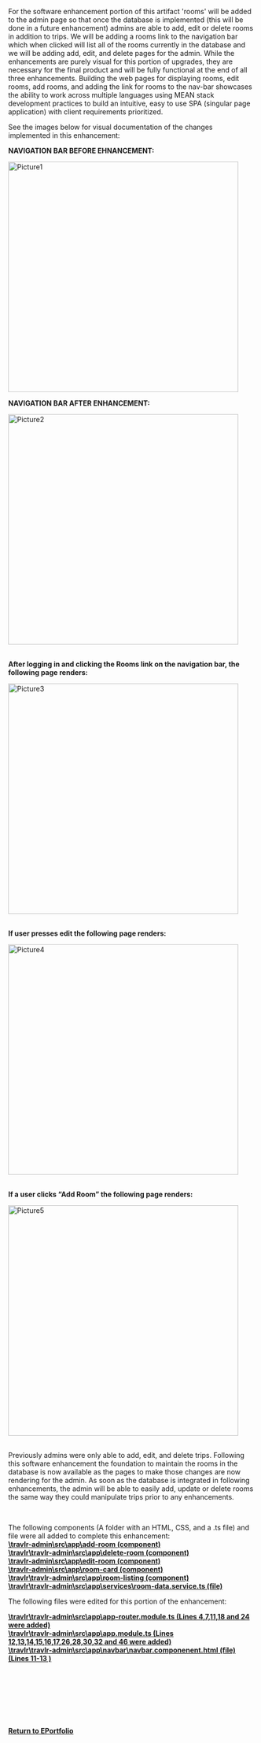 For the software enhancement portion of this artifact 'rooms' will be added to the admin page so that once the database is implemented (this will be done in a future enhancement) admins are able to add, edit or delete rooms in addition to trips. We will be adding a rooms link to the navigation bar which when clicked will list all of the rooms currently in the database and we will be adding add, edit, and delete pages for the admin. While the enhancements are purely visual for this portion of upgrades, they are necessary for the final product and will be fully functional at the end of all three enhancements. Building the web pages for displaying rooms, edit rooms, add rooms, and adding the link for rooms to the nav-bar showcases the ability to work across multiple languages using MEAN stack development practices to build an intuitive, easy to use SPA (singular page application) with client requirements prioritized. 

See the images below for visual documentation of the changes implemented in this enhancement: 



**NAVIGATION BAR BEFORE EHNANCEMENT:** 


<img width="468" alt="Picture1" src="https://github.com/JessicaDuft/CS499-Capstone/assets/130928718/524b1175-64d3-43f1-a883-96b31ed9bf4a">



**NAVIGATION BAR AFTER ENHANCEMENT:** 

<img width="468" alt="Picture2" src="https://github.com/JessicaDuft/CS499-Capstone/assets/130928718/9cf63949-8275-47f2-94d4-c9889817fcc5">



<br />
<br />

**After logging in and clicking the Rooms link on the navigation bar, the following page renders:** 

<img width="468" alt="Picture3" src="https://github.com/JessicaDuft/CS499-Capstone/assets/130928718/683ef659-1f99-4605-b533-7f41ab5d28f6">

<br />
<br />

**If user presses edit the following page renders:**

<img width="468" alt="Picture4" src="https://github.com/JessicaDuft/CS499-Capstone/assets/130928718/3457a1ee-be4b-406d-b0bd-a523a1cc9124">

<br />
<br />


**If a user clicks “Add Room” the following page renders:**

 <img width="468" alt="Picture5" src="https://github.com/JessicaDuft/CS499-Capstone/assets/130928718/61f76016-483b-4c0a-97fe-98c0279b4478">

 <br />
 <br />

 Previously admins were only able to add, edit, and delete trips. Following this software enhancement the foundation to maintain the rooms in the database is now available as the pages to make those changes are now rendering for the admin. As soon as the database is integrated in following enhancements, the admin will be able to easily add, update or delete rooms the same way they could manipulate trips prior to any enhancements. 
 <br />

 <br /> 
 
The following components (A folder with an HTML, CSS, and a .ts file) and file were all added to complete this enhancement: 
<br />
[**\travlr-admin\src\app\add-room (component)**](https://github.com/JessicaDuft/Software_Enhancement/tree/main/add-room)
<br />
[**\travlr\travlr-admin\src\app\delete-room (component)**](https://github.com/JessicaDuft/Software_Enhancement/tree/main/delete-room)
<br />
[**\travlr-admin\src\app\edit-room (component)**](https://github.com/JessicaDuft/Software_Enhancement/tree/main/edit-room)
<br />
[**\travlr-admin\src\app\room-card (component)**](https://github.com/JessicaDuft/Software_Enhancement/tree/main/room-card)
<br />
[**\travlr\travlr-admin\src\app\room-listing (component)**](https://github.com/JessicaDuft/Software_Enhancement/tree/main/room-listing)
<br />
[**\travlr\travlr-admin\src\app\services\room-data.service.ts (file)**](https://github.com/JessicaDuft/Software_Enhancement/blob/main/room-data.service.ts)
<br />


The following files were edited for this portion of the enhancement: 
<br />

[**\travlr\travlr-admin\src\app\app-router.module.ts  (Lines 4,7,11,18 and 24 were added)**](https://github.com/JessicaDuft/Software_Enhancement/blob/main/app-router.module.ts)
<br />
[**\travlr\travlr-admin\src\app\app.module.ts (Lines 12,13,14,15,16,17,26,28,30,32 and 46 were added)**](https://github.com/JessicaDuft/Software_Enhancement/blob/main/app.module.ts)
<br/>
[**\travlr\travlr-admin\src\app\navbar\navbar.componenent.html (file) (Lines 11-13 )**](https://github.com/JessicaDuft/Software_Enhancement/tree/main/navbar)
<br />

<br/> 
<br/>
<br/> 
<br/>
<br/> 
<br/>

[**Return to EPortfolio**](https://github.com/JessicaDuft/CS499-Capstone)



